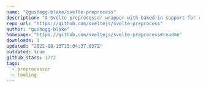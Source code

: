 ```yaml
---
name: "@gushogg-blake/svelte-preprocess"
description: "A Svelte preprocessor wrapper with baked-in support for commonly used preprocessors"
repo_url: "https://github.com/sveltejs/svelte-preprocess"
author: "gushogg-blake"
homepage: "https://github.com/sveltejs/svelte-preprocess#readme"
downloads: 1
updated: "2022-08-13T15:04:37.837Z"
outdated: true
github_stars: 1772
tags: 
  - preprocessor
  - tooling
---
```


